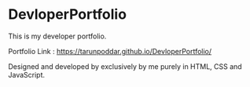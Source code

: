 # DevloperPortfolio

This is my developer portfolio.

Portfolio Link : https://tarunpoddar.github.io/DevloperPortfolio/

Designed and developed by exclusively by me purely in HTML, CSS and JavaScript.
